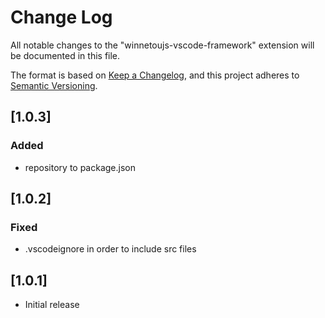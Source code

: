 # Change Log

All notable changes to the "winnetoujs-vscode-framework" extension will be documented in this file.

The format is based on [Keep a Changelog](https://keepachangelog.com/en/1.1.0/),
and this project adheres to [Semantic Versioning](https://semver.org/spec/v2.0.0.html).

## [1.0.3]

### Added

- repository to package.json

## [1.0.2]

### Fixed

- .vscodeignore in order to include src files

## [1.0.1]

- Initial release
